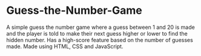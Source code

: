 # Guess-the-Number-Game

A simple guess the number game where a guess between 1 and 20 is made and the player is told to
make their next guess higher or lower to find the hidden number. Has a high-score feature based on
the number of guesses made. Made using HTML, CSS and JavaScript.
